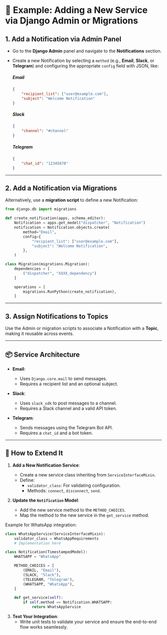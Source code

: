 # 🚀 Example: Adding a New Service via Django Admin or Migrations

## 1. Add a Notification via Admin Panel  
- Go to the **Django Admin** panel and navigate to the **Notifications** section.  
- Create a new Notification by selecting a `method` (e.g., **Email**, **Slack**, or **Telegram**) and configuring the appropriate `config` field with JSON, like:  

    ##### Email
    ```json
    {
        "recipient_list": ["user@example.com"],
        "subject": "Welcome Notification"
    }
    ```

    ##### Slack
    ```json
    {
        "channel": "#channel"
    }
    ```

    ##### Telegram
    ```json
    {
        "chat_id": "12345678"
    }
    ```

---

## 2. Add a Notification via Migrations  
Alternatively, use a **migration script** to define a new Notification:

```python
from django.db import migrations

def create_notification(apps, schema_editor):
    Notification = apps.get_model("dispatcher", "Notification")
    notification = Notification.objects.create(
        method="Email",
        config={
            "recipient_list": ["user@example.com"],
            "subject": "Welcome Notification",
        },
    )

class Migration(migrations.Migration):
    dependencies = [
        ("dispatcher", "XXXX_dependency")
    ]

    operations = [
        migrations.RunPython(create_notification),
    ]
```

---

## 3. Assign Notifications to Topics  
Use the Admin or migration scripts to associate a Notification with a **Topic**, making it reusable across events.


---

## 📦 Service Architecture

- **Email**:
  - Uses `Django.core.mail` to send messages.
  - Requires a recipient list and an optional subject.

- **Slack**:
  - Uses `slack_sdk` to post messages to a channel.
  - Requires a Slack channel and a valid API token.

- **Telegram**:
  - Sends messages using the Telegram Bot API.
  - Requires a `chat_id` and a bot token.

---

## 🔧 How to Extend It

1. **Add a New Notification Service**:
   - Create a new service class inheriting from `ServiceInterfaceMixin`.
   - Define:
     - `validator_class`: For validating configuration.
     - Methods: `connect`, `disconnect`, `send`.

2. **Update the `Notification` Model**:
   - Add the new service method to the `METHOD_CHOICES`.
   - Map the method to the new service in the `get_service` method.

Example for WhatsApp integration:
```python
class WhatsAppService(ServiceInterfaceMixin):
    validator_class = WhatsAppRequirements
    # Implementation here

class Notification(TimestampedModel):
    WHATSAPP = "WhatsApp"

    METHOD_CHOICES = [
        (EMAIL, "Email"),
        (SLACK, "Slack"),
        (TELEGRAM, "Telegram"),
        (WHATSAPP, "WhatsApp"),
    ]

    def get_service(self):
        if self.method == Notification.WHATSAPP:
            return WhatsAppService
```

3. **Test Your Integration**:
   - Write unit tests to validate your service and ensure the end-to-end flow works seamlessly.

